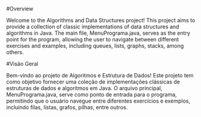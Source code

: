 #Overview

Welcome to the Algorithms and Data Structures project! This project aims to provide a collection of classic implementations of data structures and algorithms in Java.
The main file, MenuPrograma.java, serves as the entry point for the program, allowing the user to navigate between different exercises and examples,
including queues, lists, graphs, stacks, among others.

#Visão Geral

Bem-vindo ao projeto de Algoritmos e Estrutura de Dados! Este projeto tem como objetivo fornecer uma coleção de implementações clássicas de estruturas de dados e algoritmos em Java. 
O arquivo principal, MenuPrograma.java, serve como ponto de entrada para o programa, permitindo que o usuário navegue entre diferentes exercícios e exemplos, 
incluindo filas, listas, grafos, pilhas, entre outros.

